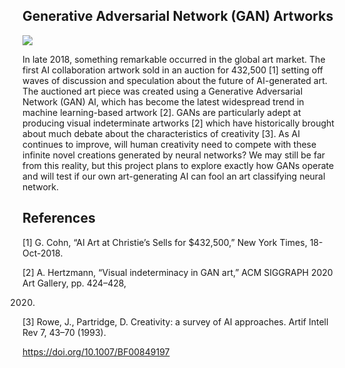 ## Generative Adversarial Network (GAN) Artworks

<img src="https://img.shields.io/badge/tensorflow%20-%2314354C.svg?&style=for-the-badge&logo=python&logoColor=white">

In late 2018, something remarkable occurred in the global art market. The first AI collaboration artwork sold in an auction for 432,500 [1] setting off waves of discussion and speculation about the future of AI-generated art. The auctioned art piece was created using a Generative Adversarial Network (GAN) AI, which has become the latest widespread trend in machine learning-based artwork [2]. GANs are particularly adept at producing visual indeterminate artworks [2] which have historically brought about much debate about the characteristics of creativity [3]. As AI continues to improve, will human creativity need to compete with these infinite novel creations generated by neural networks? We may still be far from this reality, but this project plans to explore exactly how GANs operate and will test if our own art-generating AI can fool an art classifying neural network.


## References

[1] G. Cohn, “AI Art at Christie’s Sells for $432,500,” New York Times, 18-Oct-2018.

[2] A. Hertzmann, “Visual indeterminacy in GAN art,” ACM SIGGRAPH 2020 Art Gallery, pp. 424–428,

2020.

[3] Rowe, J., Partridge, D. Creativity: a survey of AI approaches. Artif Intell Rev 7, 43–70 (1993).

https://doi.org/10.1007/BF00849197